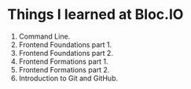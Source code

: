 # Things I learned at Bloc.IO
1. Command Line.
2. Frontend Foundations part 1.
3. Frontend Foundations part 2.
4. Frontend Formations part 1.
5. Frontend Formations part 2.
6. Introduction to Git and GitHub.
